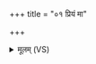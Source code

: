 +++
title = "०१ प्रियं मा"

+++
<details><summary>मूलम् (VS)</summary>

प्रि॒यं मा॑ कृणु दे॒वेषु॑ प्रि॒यं राज॑सु मा कृणु। प्रि॒यं सर्व॑स्य॒ पश्य॑त उ॒त शू॒द्र उ॒तार्ये॑ ॥
</details>